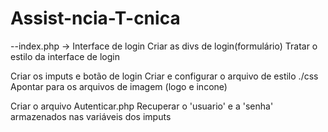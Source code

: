 # Assist-ncia-T-cnica
<!-- 1 -->
--index.php -> Interface de login
Criar as divs de login(formulário)
Tratar o estilo da interface de login

<!-- 2  -->
Criar os imputs e botão de login
Criar e configurar o arquivo de estilo ./css
Apontar para os arquivos de imagem (logo e incone)

<!-- 3 -->
Criar o arquivo Autenticar.php
Recuperar o 'usuario' e a 'senha' armazenados nas variáveis  dos imputs
